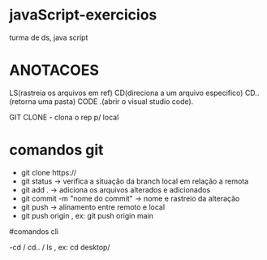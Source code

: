 # javaScript-exercicios
turma de ds, java script

# ANOTACOES

LS(rastreia os arquivos em ref)
CD(direciona a um arquivo especifico)
CD..(retorna uma pasta)
CODE .(abrir o visual studio code).

GIT CLONE - clona o rep p/ local 

# comandos git

- git clone https://
- git status -> verifica a situação da branch local em relação a remota
- git add . -> adiciona os arquivos alterados e adicionados
- git commit -m "nome do commit" -> nome e rastreio da alteração
- git push -> alinamento entre remoto e local
- git push origin <nomedabranch>, ex: git push origin main

#comandos cli

-cd <nomedocaminho> / cd.. / ls , ex: cd desktop/